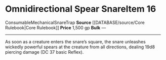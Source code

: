 ﻿---
id: '340'
item_category: Snares
level: '16'
name: Omnidirectional Spear Snare
price: 1,500 gp
rarity: Common
source: '[[DATABASE/source/Core Rulebook|Core Rulebook]]'
subcategory: snare
trait:
- '[[DATABASE/trait/Consumable|Consumable]]'
- '[[DATABASE/trait/Mechanical|Mechanical]]'
- '[[DATABASE/trait/Snare|Snare]]'
- '[[DATABASE/trait/Trap|Trap]]'
type: Item

---
# Omnidirectional Spear Snare<span class="item-type">Item 16</span>

<span class="item-trait">Consumable</span><span class="item-trait">Mechanical</span><span class="item-trait">Snare</span><span class="item-trait">Trap</span>
**Source** [[DATABASE/source/Core Rulebook|Core Rulebook]] 
**Price** 1,500 gp
**Bulk** —

---
As soon as a creature enters the snare’s square, the snare unleashes wickedly powerful spears at the creature from all directions, dealing 19d8 piercing damage (DC 37 basic Reflex).